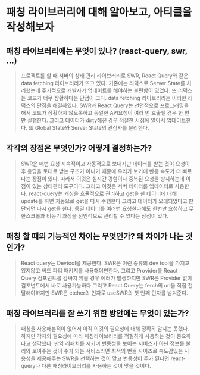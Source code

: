 <!-- @format -->

# 패칭 라이브러리에 대해 알아보고, 아티클을 작성해보자

## 패칭 라이브러리에는 무엇이 있나? (react-query, swr, ...)

> 프로젝트를 할 때 서버의 상태 관리 라이브러리로 SWR, React Query와 같은 data fetching 라이브러리가 뜨고 있다. 기존에는 리덕스로 Server State를 처리했는데 주기적으로 개발자가 업데이트를 해야하는 불편함이 있었다. 또 리덕스는 코드가 너무 장황하다는 단점이 크다. data fetching 라이브러리는 이러한 리덕스의 단점을 해결하였다. SWR과 React Query는 선언적으로 프로그래밍을 해서 코드가 장황하지 않도록하고 동일한 API요청이 여러 번 호출될 경우 한 번만 실행한다. 그리고 데이터가 dirty해진 경우 적절한 시점에 알아서 업데이트한다. 또 Global State와 Server State의 관심사를 분리한다.

## 각각의 장점은 무엇인가? 어떻게 결정하는가?

> SWR은 매번 요청 지속적이고 자동적으로 보내지만 데이터를 받는 것이 요청이후 응답을 토대로 받는 구조가 아니기 때문에 우리가 보기에 반응 속도가 더 빠르다는 장점이 있다. 따라서 이것은 실시간 경험이나 중복된 요청을 방지하는데 이점이 있는 상태관리 도구이다. 그리고 이것은 서버 데이터를 앱데이터로 사용한다. react-query는 캐싱을 효율적으로 관리하고 get을 한 데이터에 대해 update를 하면 자동으로 get을 다시 수행한다.그리고 데이터가 오래되었다고 판단되면 다시 get을 한다. 동일 데이터를 여러번 요청한다해도 한번만 요청하고 무한스크롤과 비동기 과정을 선언적으로 관리할 수 있다는 장점이 있다.

## 패칭 할 때의 기능적인 차이는 무엇인가? 왜 차이가 나는 것인가?

> React query는 Devtool을 제공한다. SWR은 이런 종류의 dev tool을 가지고 있지않고 써드 파티 패키지를 사용해야만한다. 그리고 Provider를 React Query 컴포넌트를 감싸지 않을 경우 에러가 발생하지만 SWR은 Provider 없이 컴포넌트에서 바로 사용가능하다 그리고 React Query는 ferch의 url을 직접 전달해야하지만 SWR은 etcher의 인자로 useSWR의 첫 번째 인자를 넘겨준다.

## 패칭 라이브러리를 잘 쓰기 위한 방안에는 무엇이 있는가?

> 패칭을 사용해본적이 없어서 아직 이것의 필요성에 대해 정확히 알지는 못했다. 하지만 각자의 필요성에 따라 패칭라이브러리를 적절하게 사용하는 것이 중요하다고 생각했다. 만약 리패치를 시키며 변동성을 보이는 서비스가 아닌 정보를 불러와 보여주는 것이 주가 되는 서비스라면 최적의 번들 사이즈로 속도감있는 사용성을 제공해주는 SWR을 선택하는 것이 맞고 변동성이 주가 된다면 react-query나 다른 패칭라이브러리를 사용하는 것이 맞을 것이다.
